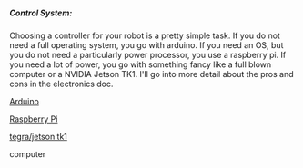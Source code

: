 ##### Control System:

Choosing a controller for your robot is a pretty simple task. If you do not need a full operating system, you go with arduino. If you need an OS, but you do not need a particularly power processor, you use a raspberry pi. If you need a lot of power, you go with something fancy like a full blown computer or a NVIDIA Jetson TK1. I'll go into more detail about the pros and cons in the electronics doc.

[Arduino](https://www.arduino.cc/)

[Raspberry Pi](https://www.raspberrypi.org/)

[tegra/jetson tk1](http://www.nvidia.com/object/jetson-tk1-embedded-dev-kit.html)

computer
